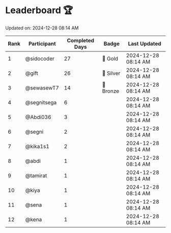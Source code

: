 # Leaderboard 🏆

Updated on: 2024-12-28 08:14 AM

| Rank | Participant       | Completed Days | Badge      | Last Updated         |
|------|-------------------|----------------|------------|----------------------|
| 1    | @sidocoder        | 27             | 🏅 Gold     | 2024-12-28 08:14 AM |
| 2    | @gift             | 26             | 🥈 Silver   | 2024-12-28 08:14 AM |
| 3    | @sewasewT7        | 14             | 🥉 Bronze   | 2024-12-28 08:14 AM |
| 4    | @segnitsega       | 6              |            | 2024-12-28 08:14 AM |
| 5    | @Abdi036          | 3              |            | 2024-12-28 08:14 AM |
| 6    | @segni            | 2              |            | 2024-12-28 08:14 AM |
| 7    | @kika1s1          | 2              |            | 2024-12-28 08:14 AM |
| 8    | @abdi             | 1              |            | 2024-12-28 08:14 AM |
| 9    | @tamirat          | 1              |            | 2024-12-28 08:14 AM |
| 10   | @kiya             | 1              |            | 2024-12-28 08:14 AM |
| 11   | @sena             | 1              |            | 2024-12-28 08:14 AM |
| 12   | @kena             | 1              |            | 2024-12-28 08:14 AM |
